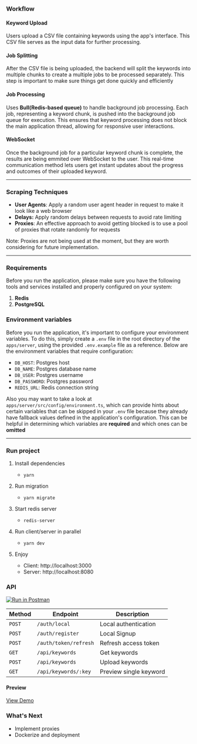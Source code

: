 ### Workflow

#### Keyword Upload

Users upload a CSV file containing keywords using the app's interface. This CSV file serves as the input data for further processing.

#### Job Splitting

After the CSV file is being uploaded, the backend will split the keywords into multiple chunks to create a multiple jobs to be processed separately. This step is important to make sure things get done quickly and efficiently

#### Job Processing

Uses **Bull(Redis-based queue)** to handle background job processing. Each job, representing a keyword chunk, is pushed into the background job queue for execution. This ensures that keyword processing does not block the main application thread, allowing for responsive user interactions.

#### WebSocket

Once the background job for a particular keyword chunk is complete, the results are being emmited over WebSocket to the user. This real-time communication method lets users get instant updates about the progress and outcomes of their uploaded keyword.

---

### Scraping Techniques

- **User Agents**: Apply a random user agent header in request to make it look like a web browser
- **Delays:** Apply random delays between requests to avoid rate limiting
- **Proxies**: An effective approach to avoid getting blocked is to use a pool of proxies that rotate randomly for requests

Note: Proxies are not being used at the moment, but they are worth considering for future implementation.

---

### Requirements

Before you run the application, please make sure you have the following tools and services installed and properly configured on your system:

1. **Redis**
2. **PostgreSQL**

### Environment variables

Before you run the application, it's important to configure your environment variables. To do this, simply create a `.env` file in the root directory of the `apps/server`, using the provided `.env.example` file as a reference. Below are the environment variables that require configuration:

- `DB_HOST`: Postgres host
- `DB_NAME`: Postgres database name
- `DB_USER`: Postgres username
- `DB_PASSWORD`: Postgres password
- `REDIS_URL`: Redis connection string

Also you may want to take a look at `apps/server/src/config/environment.ts`, which can provide hints about certain variables that can be skipped in your `.env` file because they already have fallback values defined in the application's configuration. This can be helpful in determining which variables are **required** and which ones can be **omitted**

---

### Run project

1. Install dependencies

   - `yarn`

2. Run migration

   - `yarn migrate`

3. Start redis server

   - `redis-server`

4. Run client/server in parallel

   - `yarn dev`

5. Enjoy
   - Client: http://localhost:3000
   - Server: http://localhost:8080

### API

[![Run in Postman](https://run.pstmn.io/button.svg)](https://app.getpostman.com/run-collection/1566031-06f7635e-224f-4ca6-8e20-0b042f176f55?action=collection%2Ffork&source=rip_markdown&collection-url=entityId%3D1566031-06f7635e-224f-4ca6-8e20-0b042f176f55%26entityType%3Dcollection%26workspaceId%3D4c9a5645-9212-4322-8cc2-1efedeb941ff)

| Method | Endpoint              | Description            |
| ------ | --------------------- | ---------------------- |
| `POST` | `/auth/local`         | Local authentication   |
| `POST` | `/auth/register`      | Local Signup           |
| `POST` | `/auth/token/refresh` | Refresh access token   |
| `GET`  | `/api/keywords`       | Get keywords           |
| `POST` | `/api/keywords`       | Upload keywords        |
| `GET`  | `/api/keywords/:key`  | Preview single keyword |

#### Preview

[View Demo](https://vimeo.com/868622929?share=copy)

### What's Next

- Implement proxies
- Dockerize and deployment
